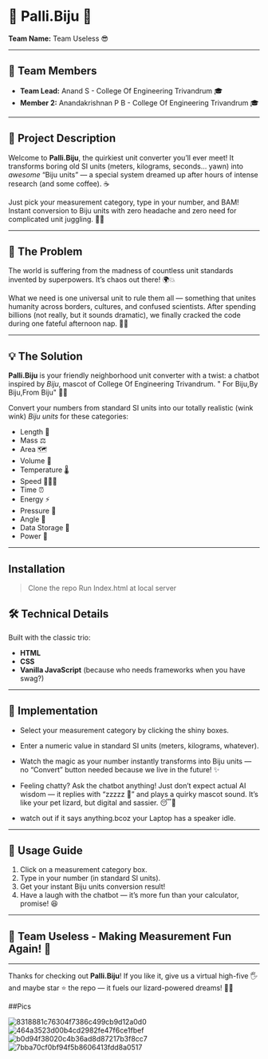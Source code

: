 # 🚀 Palli.Biju 🦎

**Team Name:** Team Useless 😎

---

## 👥 Team Members
- **Team Lead:** Anand S - College Of Engineering Trivandrum 🎓  
- **Member 2:** Anandakrishnan P B - College Of Engineering Trivandrum 🎓

---

## 📜 Project Description

Welcome to **Palli.Biju**, the quirkiest unit converter you’ll ever meet! It transforms boring old SI units (meters, kilograms, seconds… yawn) into *awesome* “Biju units” — a special system dreamed up after hours of intense research (and some coffee). ☕️

Just pick your measurement category, type in your number, and BAM! Instant conversion to Biju units with zero headache and zero need for complicated unit juggling. 🦎✨

---

## 🧐 The Problem

The world is suffering from the madness of countless unit standards invented by superpowers. It’s chaos out there! 🌍💥

What we need is one universal unit to rule them all — something that unites humanity across borders, cultures, and confused scientists. After spending billions (not really, but it sounds dramatic), we finally cracked the code during one fateful afternoon nap. 🛌💡

---

## 💡 The Solution

**Palli.Biju** is your friendly neighborhood unit converter with a twist: a chatbot inspired by *Biju*,  mascot of College Of Engineering Trivandrum.
" For Biju,By Biju,From Biju" 🦎🎉

Convert your numbers from standard SI units into our totally realistic (wink wink) *Biju units* for these categories:

- Length 📏  
- Mass ⚖️  
- Area 🗺️  
- Volume 🥤  
- Temperature 🌡️  
- Speed 🏃‍♂️💨  
- Time ⏰  
- Energy ⚡  
- Pressure 💨  
- Angle 🔄  
- Data Storage 💾  
- Power 🔌  

---

## Installation 

> Clone the repo
> Run Index.html at local server


## 🛠️ Technical Details

Built with the classic trio:  
- **HTML**  
- **CSS**  
- **Vanilla JavaScript** (because who needs frameworks when you have swag?)

---

## 🚧 Implementation

- Select your measurement category by clicking the shiny boxes.  
- Enter a numeric value in standard SI units (meters, kilograms, whatever).  
- Watch the magic as your number instantly transforms into Biju units — no “Convert” button needed because we live in the future! ✨  
- Feeling chatty? Ask the chatbot anything! Just don’t expect actual AI wisdom — it replies with “zzzzz 🦎” and plays a quirky mascot sound. It’s like your pet lizard, but digital and sassier. 😴🎵

- watch out if it says anything.bcoz your Laptop has a speaker idle.

---

## 🎉 Usage Guide

1. Click on a measurement category box.  
2. Type in your number (in standard SI units).  
3. Get your instant Biju units conversion result!  
4. Have a laugh with the chatbot — it’s more fun than your calculator, promise! 😆

---

## 🚩 Team Useless - Making Measurement Fun Again! 🎊

---

Thanks for checking out **Palli.Biju**! If you like it, give us a virtual high-five 🖐️ and maybe star ⭐ the repo — it fuels our lizard-powered dreams! 🦎💭



##Pics

![8318881c76304f7386c499cb9d12a0d0](https://github.com/user-attachments/assets/6af3bb6c-5465-491c-a1b6-05282bf4203e)
![464a3523d00b4cd2982fe47f6ce1fbef](https://github.com/user-attachments/assets/86b83923-b079-4582-97de-4f26d8c92000)
![b0d94f38020c4b36ad8d87217b3f8cc7](https://github.com/user-attachments/assets/b95af0ba-e4ed-4e0d-b389-4e20b135acfc)
![7bba70cf0bf94f5b8606413fdd8a0517](https://github.com/user-attachments/assets/888a3ec3-0af4-427a-8ef0-5bbf1250fa6d)


